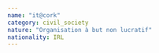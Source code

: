 ```yaml
---
name: "it@cork"
category: civil_society
nature: "Organisation à but non lucratif"
nationality: IRL
---
```

    